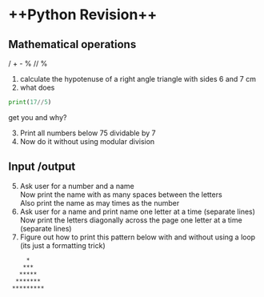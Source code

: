 # ++Python Revision++
## Mathematical operations  
/ + - % // %
1. calculate the hypotenuse of a right angle triangle with sides 6 and 7 cm
1. what does 
```python
print(17//5)
```
get you and why?  

3. Print all numbers below 75 dividable by 7
1. Now do it without using modular division

## Input /output
5. Ask user for a number and a name  
    Now print the name with as many spaces between the letters  
    Also print the name as may times as the number
5. Ask user for a name and print name one letter at a time (separate lines)  
	Now print the letters diagonally across the page one letter at a time (separate lines)
6. Figure out how to print this pattern below with and without using a loop (its just a formatting trick)  
```
     *
    ***
   *****
  *******
 *********
```
